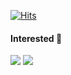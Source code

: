 <!--
**kakjzi/kakjzi** is a ✨ _special_ ✨ repository because its `README.md` (this file) appears on your GitHub profile.

Here are some ideas to get you started:

- 🔭 I’m currently working on ...
- 🌱 I’m currently learning ...
- 👯 I’m looking to collaborate on ...
- 🤔 I’m looking for help with ...
- 💬 Ask me about ...
- 📫 How to reach me: ...
- 😄 Pronouns: ...
- ⚡ Fun fact: ...
-->
[![Hits](https://hits.seeyoufarm.com/api/count/incr/badge.svg?url=https%3A%2F%2Fgithub.com%2Fkakjzi%2Fkakjzi.git&count_bg=%2379C83D&title_bg=%23555555&icon=&icon_color=%23E7E7E7&title=hits&edge_flat=false)](https://hits.seeyoufarm.com)

<div><h4>Interested 💬</div>

<img src="https://img.shields.io/badge/.NET-512BD4?style=for-the-badge&logo=.NET&logoColor=White"> <img src="https://img.shields.io/badge/SSMS-CC2927?style=for-the-badge&logo=Microsoft SQL Server&logoColor=White"> 
